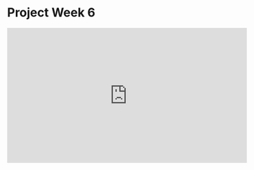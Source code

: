 <h1>Project Week 6</h1>


<iframe width="560" height="315" src="https://www.youtube.com/embed/fXW-QjBsruE" title="YouTube video player" frameborder="0" allow="accelerometer; autoplay; clipboard-write; encrypted-media; gyroscope; picture-in-picture" allowfullscreen></iframe>


